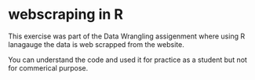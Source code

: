 # webscraping in R
This exercise was part of the Data Wrangling assigenment where using R lanagauge the data is web scrapped from the website. 

You can understand the code and used it for practice as a student but not for commerical purpose.

